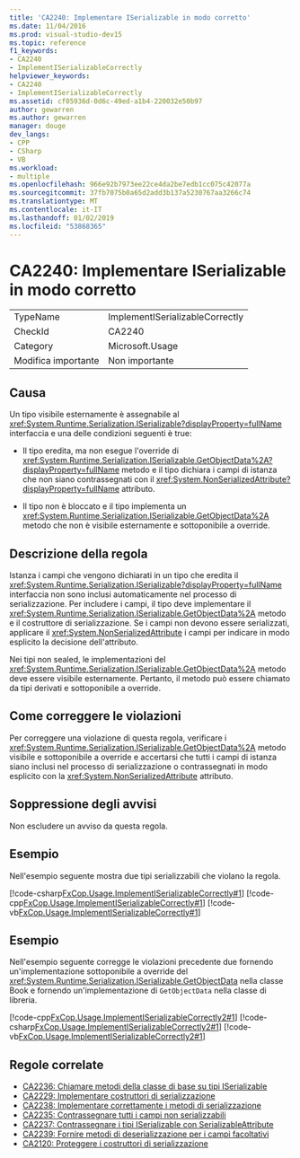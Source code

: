 ```yaml
---
title: 'CA2240: Implementare ISerializable in modo corretto'
ms.date: 11/04/2016
ms.prod: visual-studio-dev15
ms.topic: reference
f1_keywords:
- CA2240
- ImplementISerializableCorrectly
helpviewer_keywords:
- CA2240
- ImplementISerializableCorrectly
ms.assetid: cf05936d-0d6c-49ed-a1b4-220032e50b97
author: gewarren
ms.author: gewarren
manager: douge
dev_langs:
- CPP
- CSharp
- VB
ms.workload:
- multiple
ms.openlocfilehash: 966e92b7973ee22ce4da2be7edb1cc075c42077a
ms.sourcegitcommit: 37fb7075b0a65d2add3b137a5230767aa3266c74
ms.translationtype: MT
ms.contentlocale: it-IT
ms.lasthandoff: 01/02/2019
ms.locfileid: "53868365"
---
```

# <a name="ca2240-implement-iserializable-correctly"></a>CA2240: Implementare ISerializable in modo corretto

|||
|-|-|
|TypeName|ImplementISerializableCorrectly|
|CheckId|CA2240|
|Category|Microsoft.Usage|
|Modifica importante|Non importante|

## <a name="cause"></a>Causa

Un tipo visibile esternamente è assegnabile al <xref:System.Runtime.Serialization.ISerializable?displayProperty=fullName> interfaccia e una delle condizioni seguenti è true:

- Il tipo eredita, ma non esegue l'override di <xref:System.Runtime.Serialization.ISerializable.GetObjectData%2A?displayProperty=fullName> metodo e il tipo dichiara i campi di istanza che non siano contrassegnati con il <xref:System.NonSerializedAttribute?displayProperty=fullName> attributo.

- Il tipo non è bloccato e il tipo implementa un <xref:System.Runtime.Serialization.ISerializable.GetObjectData%2A> metodo che non è visibile esternamente e sottoponibile a override.

## <a name="rule-description"></a>Descrizione della regola
 Istanza i campi che vengono dichiarati in un tipo che eredita il <xref:System.Runtime.Serialization.ISerializable?displayProperty=fullName> interfaccia non sono inclusi automaticamente nel processo di serializzazione. Per includere i campi, il tipo deve implementare il <xref:System.Runtime.Serialization.ISerializable.GetObjectData%2A> metodo e il costruttore di serializzazione. Se i campi non devono essere serializzati, applicare il <xref:System.NonSerializedAttribute> i campi per indicare in modo esplicito la decisione dell'attributo.

 Nei tipi non sealed, le implementazioni del <xref:System.Runtime.Serialization.ISerializable.GetObjectData%2A> metodo deve essere visibile esternamente. Pertanto, il metodo può essere chiamato da tipi derivati e sottoponibile a override.

## <a name="how-to-fix-violations"></a>Come correggere le violazioni
 Per correggere una violazione di questa regola, verificare i <xref:System.Runtime.Serialization.ISerializable.GetObjectData%2A> metodo visibile e sottoponibile a override e accertarsi che tutti i campi di istanza siano inclusi nel processo di serializzazione o contrassegnati in modo esplicito con la <xref:System.NonSerializedAttribute> attributo.

## <a name="when-to-suppress-warnings"></a>Soppressione degli avvisi
 Non escludere un avviso da questa regola.

## <a name="example"></a>Esempio
 Nell'esempio seguente mostra due tipi serializzabili che violano la regola.

 [!code-csharp[FxCop.Usage.ImplementISerializableCorrectly#1](../code-quality/codesnippet/CSharp/ca2240-implement-iserializable-correctly_1.cs)]
 [!code-cpp[FxCop.Usage.ImplementISerializableCorrectly#1](../code-quality/codesnippet/CPP/ca2240-implement-iserializable-correctly_1.cpp)]
 [!code-vb[FxCop.Usage.ImplementISerializableCorrectly#1](../code-quality/codesnippet/VisualBasic/ca2240-implement-iserializable-correctly_1.vb)]

## <a name="example"></a>Esempio
 Nell'esempio seguente corregge le violazioni precedente due fornendo un'implementazione sottoponibile a override del <xref:System.Runtime.Serialization.ISerializable.GetObjectData> nella classe Book e fornendo un'implementazione di `GetObjectData` nella classe di libreria.

 [!code-cpp[FxCop.Usage.ImplementISerializableCorrectly2#1](../code-quality/codesnippet/CPP/ca2240-implement-iserializable-correctly_2.cpp)]
 [!code-csharp[FxCop.Usage.ImplementISerializableCorrectly2#1](../code-quality/codesnippet/CSharp/ca2240-implement-iserializable-correctly_2.cs)]
 [!code-vb[FxCop.Usage.ImplementISerializableCorrectly2#1](../code-quality/codesnippet/VisualBasic/ca2240-implement-iserializable-correctly_2.vb)]

## <a name="related-rules"></a>Regole correlate

- [CA2236: Chiamare metodi della classe di base su tipi ISerializable](../code-quality/ca2236-call-base-class-methods-on-iserializable-types.md)
- [CA2229: Implementare costruttori di serializzazione](../code-quality/ca2229-implement-serialization-constructors.md)
- [CA2238: Implementare correttamente i metodi di serializzazione](../code-quality/ca2238-implement-serialization-methods-correctly.md)
- [CA2235: Contrassegnare tutti i campi non serializzabili](../code-quality/ca2235-mark-all-non-serializable-fields.md)
- [CA2237: Contrassegnare i tipi ISerializable con SerializableAttribute](../code-quality/ca2237-mark-iserializable-types-with-serializableattribute.md)
- [CA2239: Fornire metodi di deserializzazione per i campi facoltativi](../code-quality/ca2239-provide-deserialization-methods-for-optional-fields.md)
- [CA2120: Proteggere i costruttori di serializzazione](../code-quality/ca2120-secure-serialization-constructors.md)